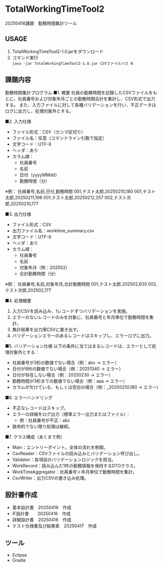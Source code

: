 # TotalWorkingTimeTool2
20250416課題　勤務時間集計ツール

## USAGE
1. TotalWorkingTimeTool2-1.0.jarをダウンロード
1. コマンド実行  
`java -jar TotalWorkingTimeTool2-1.0.jar CSVファイルパス N`

## 課題内容
勤務時間集計プログラム
■1. 概要
社員の勤務時間を記録したCSVファイルをもとに、社員番号および対象年月ごとの勤務時間合計を集計し、CSV形式で出力する。
また、入力ファイルに対して各種バリデーションを行い、不正データはログに出力し、処理対象外とする。

■2. 入力仕様
- ファイル形式：CSV（カンマ区切り）
- ファイル名：任意（コマンドライン引数で指定）
- 文字コード：UTF-8
- ヘッダ：あり
- カラム順：
  - 社員番号
  - 名前
  - 日付（yyyyMMdd）
  - 勤務時間（分）

※例：
社員番号,名前,日付,勤務時間
001,テスト太郎,20250210,180
001,テスト太郎,20250211,198
001,テスト太郎,20250212,257
002,テスト次郎,20250210,177

■3. 出力仕様
- ファイル形式：CSV
- 出力ファイル名：worktime_summary.csv
- 文字コード：UTF-8
- ヘッダ：あり
- カラム順：
  - 社員番号
  - 名前
  - 対象年月（例：202502）
  - 合計勤務時間（分）

※例：
社員番号,名前,対象年月,合計勤務時間
001,テスト太郎,202502,635
002,テスト次郎,202502,177

■4. 処理概要
1. 入力CSVを読み込み、1レコードずつバリデーションを実施。
2. エラーのないレコードのみを対象に、社員番号と年月単位で勤務時間を集計。
3. 集計結果を出力用CSVに書き出す。
4. バリデーションエラーのあるレコードはスキップし、エラーログに出力。

■5. バリデーション仕様
以下の条件に当てはまるレコードは、エラーとして処理対象外とする：
- 社員番号が3桁の数値でない場合（例：abc → エラー）
- 日付が8桁の数値でない場合（例：20251340 → エラー）
- 日付が存在しない場合（例：20250230 → エラー）
- 勤務時間が3桁までの数値でない場合（例：aaa → エラー）
- カラムが欠けている、もしくは空白の場合（例：,,20250210,180 → エラー）

■6. エラーハンドリング
- 不正なレコードはスキップ。
- エラーの詳細をログ出力（標準エラー出力またはファイル）：
  - 例：社員番号が不正：abc
- 致命的でない限り処理は継続。

■7. クラス構成（あくまで例）
- Main：エントリーポイント。全体の流れを制御。
- CsvReader：CSVファイルの読み込みとバリデーション呼び出し。
- Validator：各項目のバリデーションロジックを担当。
- WorkRecord：読み込んだ1件の勤務情報を保持するDTOクラス。
- WorkTimeAggregator：社員番号＋年月単位で勤務時間を集計。
- CsvWriter：出力CSVの書き込み処理。

## 設計書作成
- 基本設計書　20250416　作成
- IF設計書　　20250416　作成
- 詳細設計書　20250416　作成
- テスト仕様書及び結果表　20250417　作成
## ツール
 - Eclipse
 - Gradle
